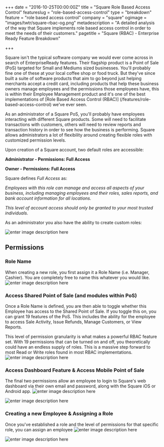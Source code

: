 +++
date = "2016-10-25T00:00:00Z"
title = "Square Role Based Access Control"
featureslug = "role-based-access-control"
type = "breakdown"
feature = "role based access control"
company = "square"
ogimage = "images/twtr/square-rbac-og.png"
metadescription = "A detailed analysis of the way that Square implements role based access control in order to meet the needs of their customers."
pagetitle = "Square (RBAC) - Enterprise Ready Feature Breakdown"

+++

Square isn't the typical software company we would ever come across in search of EnterpriseReady features. Their flagship product is a Point of Sale (PoS) targeted for Small and Mediums sized businesses. You'll probably fine one of these at your local coffee shop or food truck. But they've since built a suite of software products that aim to go beyond just helping merchants accept a credit card, including products that help these business owners manage employees and the permissions those employees have, this is within their Employee Management product and it's one of the best implementations of [Role Based Access Control (RBAC)] (/features/role-based-access-control) we've ever seen.

As an administrator of a Square PoS, you'll probably have employees interacting with different Square products. Some will need to facilitate transactions with customers, others will need to review reports and transaction history in order to see how the business is performing. Square allows administrators a lot of flexibility around creating flexible roles with customized permission levels.

Upon creation of a Square account, two default roles are accessible:

**Administrator - Permissions: Full Access**

**Owner - Permissions: Full Access**

Square defines *Full Access* as:

*Employees with this role can manage and access all aspects of your business, including managing employees and their roles, sales reports, and bank account information for all locations.*

*This level of account access should only be granted to your most trusted individuals.*

As an administrator you also have the ability to create custom roles:

![enter image description here](/square/images/permissions_roles.png)


## Permissions

### Role Name
When creating a new role, you first assign it a Role Name (i.e. Manager, Cashier). You are completely free to name this whatever you would like.
![enter image description here](/square/images/role_information.png)

### Access Shared Point of Sale (and modules within PoS)
Once a Role Name is defined, you are then able to toggle whether this Employee has access to the Shared Point of Sale. If you toggle this on, you can grant 19 features of the PoS. This includes the ability for the employee to access Sale Activity, Issue Refunds, Manage Customers, or View Reports.

This level of permission granularity is what makes a powerful RBAC feature set. With 19 permissions that can be turned on and off, you theoretically could have an endless supply of roles. This is a massive step forward to most Read or Write roles found in most RBAC implementations.
![enter image description here](/square/images/permissions.png)

### Access Dashboard Feature & Access Mobile Point of Sale
The final two permissions allow an employee to login to Square's web dashboard via their own email and password, along with the Square iOS or Android app.
![enter image description here](/square/images/access_dashboard_permission.png)

![enter image description here](/square/images/access_mobile_persmissions.png)

### Creating a new Employee & Assigning a Role
Once you've established a role and the level of permissions for that specific role, you can assign an employee
![enter image description here](/square/images/unselected_permissions.png)

![enter image description here](/square/images/selected_permissions.png)
